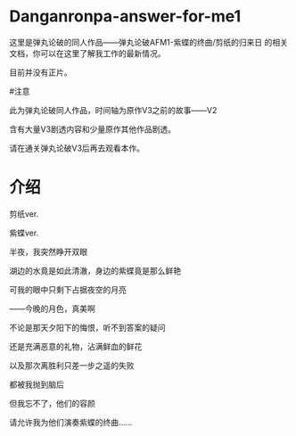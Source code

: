 # Danganronpa-answer-for-me1

这里是弹丸论破的同人作品——弹丸论破AFM1-紫蝶的终曲/剪纸的归来日 的相关文档，你可以在这里了解我工作的最新情况。

目前并没有正片。

#注意

此为弹丸论破同人作品，时间轴为原作V3之前的故事——V2

含有大量V3剧透内容和少量原作其他作品剧透。

请在通关弹丸论破V3后再去观看本作。


# 介绍

剪纸ver.



紫蝶ver.

半夜，我突然睁开双眼

湖边的水竟是如此清澈，身边的紫蝶竟是那么鲜艳

可我的眼中只剩下占据夜空的月亮

——今晚的月色，真美啊

不论是那天夕阳下的悔恨，听不到答案的疑问

还是充满恶意的礼物，沾满鲜血的鲜花

以及那次离胜利只差一步之遥的失败

都被我抛到脑后

但我忘不了，他们的容颜

请允许我为他们演奏紫蝶的终曲……

